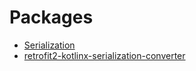 # Packages

* [Serialization](https://kotlinlang.org/docs/serialization.html)
* [retrofit2-kotlinx-serialization-converter](https://github.com/JakeWharton/retrofit2-kotlinx-serialization-converter)
